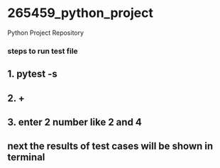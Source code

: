 # 265459_python_project
Python Project Repository

### steps to run test file 

##  1.  pytest -s
##  2.   +
##  3.  enter 2 number like 2 and 4
##  next the results of test cases will be shown in terminal
